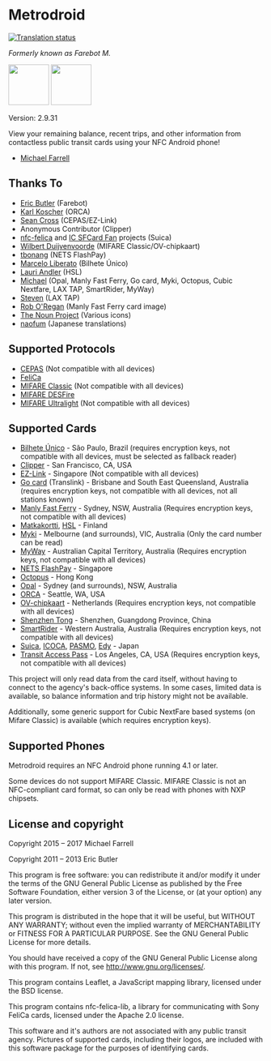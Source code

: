 # Metrodroid

[![Translation status](https://hosted.weblate.org/widgets/metrodroid/-/svg-badge.svg)][22]

_Formerly known as Farebot M._

<a href="https://f-droid.org/repository/browse/?fdid=au.id.micolous.farebot" target="_blank">
<img src="https://f-droid.org/badge/get-it-on.png" height="80"/></a>
<a href="https://play.google.com/store/apps/details?id=au.id.micolous.farebot" target="_blank">
<img src="https://play.google.com/intl/en_us/badges/images/generic/en-play-badge.png" height="80"/></a>

Version: 2.9.31

View your remaining balance, recent trips, and other information from contactless public transit cards using your NFC Android phone!

* [Michael Farrell](https://github.com/micolous)

## Thanks To

* [Eric Butler][5] (Farebot)
* [Karl Koscher][3] (ORCA)
* [Sean Cross][4] (CEPAS/EZ-Link)
* Anonymous Contributor (Clipper)
* [nfc-felica][13] and [IC SFCard Fan][14] projects (Suica)
* [Wilbert Duijvenvoorde](https://github.com/wandcode) (MIFARE Classic/OV-chipkaart)
* [tbonang](https://github.com/tbonang) (NETS FlashPay)
* [Marcelo Liberato](https://github.com/mliberato) (Bilhete Único)
* [Lauri Andler](https://github.com/landler/) (HSL)
* [Michael](https://github.com/micolous/) (Opal, Manly Fast Ferry, Go card, Myki, Octopus, Cubic Nextfare, LAX TAP, SmartRider, MyWay)
* [Steven](https://github.com/steets250) (LAX TAP)
* [Rob O'Regan](http://www.robx1.net/nswtkt/private/manlyff/manlyff.htm) (Manly Fast Ferry card image)
* [The Noun Project][15] (Various icons)
* [naofum](https://github.com/naofum) (Japanese translations)

## Supported Protocols

* [CEPAS][2] (Not compatible with all devices)
* [FeliCa][8]
* [MIFARE Classic][23] (Not compatible with all devices)
* [MIFARE DESFire][6]
* [MIFARE Ultralight][24] (Not compatible with all devices)

## Supported Cards

* [Bilhete Único](http://www.sptrans.com.br/bilhete_unico/) - São Paulo, Brazil (requires encryption keys, not compatible with all devices, must be selected as fallback reader)
* [Clipper][1] - San Francisco, CA, USA
* [EZ-Link][7] - Singapore (Not compatible with all devices)
* [Go card][20] (Translink) - Brisbane and South East Queensland, Australia (requires encryption keys, not compatible with all devices, not all stations known)
* [Manly Fast Ferry][19] - Sydney, NSW, Australia (Requires encryption keys, not compatible with all devices)
* [Matkakortti][16], [HSL][17] - Finland
* [Myki][21] - Melbourne (and surrounds), VIC, Australia (Only the card number can be read)
* [MyWay][28] - Australian Capital Territory, Australia (Requires encryption keys, not compatible with all devices)
* [NETS FlashPay](http://www.netsflashpay.com.sg/) - Singapore
* [Octopus][25] - Hong Kong
* [Opal][18] - Sydney (and surrounds), NSW, Australia
* [ORCA][0] - Seattle, WA, USA
* [OV-chipkaart](http://www.ov-chipkaart.nl/) - Netherlands (Requires encryption keys, not compatible with all devices)
* [Shenzhen Tong][27] - Shenzhen, Guangdong Province, China
* [SmartRider][29] - Western Australia, Australia (Requires encryption keys, not compatible with all devices)
* [Suica][9], [ICOCA][10], [PASMO][11], [Edy][12] - Japan
* [Transit Access Pass][26] - Los Angeles, CA, USA (Requires encryption keys, not compatible with all devices)

This project will only read data from the card itself, without having to connect to the agency's back-office systems. In some cases, limited data is available, so balance information and trip history might not be available.

Additionally, some generic support for Cubic NextFare based systems (on Mifare Classic) is available (which requires encryption keys).

## Supported Phones

Metrodroid requires an NFC Android phone running 4.1 or later.

Some devices do not support MIFARE Classic.  MIFARE Classic is not an NFC-compliant card format, so can only be read with phones with NXP chipsets.

## License and copyright

Copyright 2015 – 2017 Michael Farrell

Copyright 2011 – 2013 Eric Butler

This program is free software: you can redistribute it and/or modify
it under the terms of the GNU General Public License as published by
the Free Software Foundation, either version 3 of the License, or
(at your option) any later version.

This program is distributed in the hope that it will be useful,
but WITHOUT ANY WARRANTY; without even the implied warranty of
MERCHANTABILITY or FITNESS FOR A PARTICULAR PURPOSE.  See the
GNU General Public License for more details.

You should have received a copy of the GNU General Public License
along with this program.  If not, see <http://www.gnu.org/licenses/>.

This program contains Leaflet, a JavaScript mapping library, licensed under the BSD license.

This program contains nfc-felica-lib, a library for communicating with Sony FeliCa cards, licensed under the Apache 2.0 license.

This software and it's authors are not associated with any public transit agency.  Pictures of supported cards, including their logos, are included with this software package for the purposes of identifying cards.

[0]: http://www.orcacard.com/
[1]: https://www.clippercard.com/
[2]: https://en.wikipedia.org/wiki/CEPAS
[3]: https://twitter.com/supersat
[4]: https://twitter.com/xobs
[5]: https://twitter.com/codebutler
[6]: https://en.wikipedia.org/wiki/MIFARE#MIFARE_DESFire
[7]: http://www.ezlink.com.sg/
[8]: https://en.wikipedia.org/wiki/FeliCa
[9]: https://en.wikipedia.org/wiki/Suica
[10]: https://en.wikipedia.org/wiki/ICOCA
[11]: https://en.wikipedia.org/wiki/PASMO
[12]: https://en.wikipedia.org/wiki/Edy
[13]: http://code.google.com/p/nfc-felica/
[14]: http://www014.upp.so-net.ne.jp/SFCardFan/
[15]: http://www.thenounproject.com/
[16]: http://www.hsl.fi/EN/passengersguide/travelcard/Pages/default.aspx
[17]: http://www.hsl.fi/EN/
[18]: http://www.opal.com.au/
[19]: http://www.manlyfastferry.com.au/
[20]: http://translink.com.au/tickets-and-fares/go-card
[21]: http://ptv.vic.gov.au/
[22]: https://hosted.weblate.org/engage/metrodroid/
[23]: https://en.wikipedia.org/wiki/MIFARE#MIFARE_Classic
[24]: https://en.wikipedia.org/wiki/MIFARE#MIFARE_Ultralight_and_MIFARE_Ultralight_EV1
[25]: http://www.octopus.com.hk/home/en/index.html
[26]: https://www.taptogo.net/
[27]: http://www.shenzhentong.com/
[28]: https://www.transport.act.gov.au/myway-and-fares
[29]: http://www.transperth.wa.gov.au/SmartRider/

